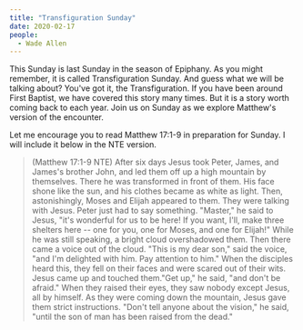 ```yaml
---
title: "Transfiguration Sunday"
date: 2020-02-17
people:
  - Wade Allen
---
```


This Sunday is last Sunday in the season of Epiphany. As you might remember, it is called Transfiguration Sunday. And guess what we will be talking about? You've got it, the Transfiguration. If you have been around First Baptist, we have covered this story many times. But it is a story worth coming back to each year. Join us on Sunday as we explore Matthew's version of the encounter. 

Let me encourage you to read Matthew 17:1-9 in preparation for Sunday. I will include it below in the NTE version.

>(Matthew 17:1-9 NTE) After six days Jesus took Peter, James, and James's brother John, and led them off up a high mountain by themselves.  There he was transformed in front of them. His face shone like the sun, and his clothes became as white as light.  Then, astonishingly, Moses and Elijah appeared to them. They were talking with Jesus. Peter just had to say something. "Master," he said to Jesus, "it's wonderful for us to be here! If you want, I'll, make three shelters here -- one for you, one for Moses, and one for Elijah!" While he was still speaking, a bright cloud overshadowed them. Then there came a voice out of the cloud. "This is my dear son," said the voice, "and I'm delighted with him. Pay attention to him." When the disciples heard this, they fell on their faces and were scared out of their wits.  Jesus came up and touched them."Get up," he said, "and don't be afraid." When they raised their eyes, they saw nobody except Jesus, all by himself. As they were coming down the mountain, Jesus gave them strict instructions. "Don't tell anyone about the vision," he said, "until the son of man has been raised from the dead."
